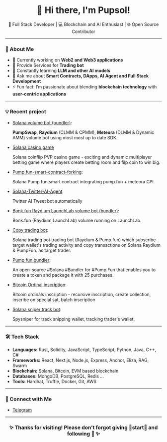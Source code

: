 <h1 align="center">👋 Hi there, I'm Pupsol!</h1>

<p align="center">
  🚀 Full Stack Developer | 💻 Blockchain and AI Enthusiast | 🌐 Open Source Contributor
</p>

---

### 🌟 About Me
- 🔭 Currently working on **Web2 and Web3 applications**
- 💊 Provide Services for **Trading bot**
- 🌱 Constantly learning **LLM and other AI models**
- 💬 Ask me about **Smart Contracts, DApps, AI Agent and Full Stack Development**
- ⚡ Fun fact: I’m passionate about blending **blockchain technology** with **user-centric applications**

---

### 💡 Recent project
- [Solana volume bot (bundler)](https://github.com/m4rcu5o/Solana-Volume-Bot):

  **PumpSwap**, **Raydium** (CLMM & CPMM), **Meteora** (DLMM & Dynamic AMM) volume bot using most most up to date SDK.

- [Solana casino game](https://github.com/m4rcu5o/Solana-Coinflip-Casino-Game)

  Solana coinflip PVP casino game - exciting and dynamic multiplayer betting game where players create betting room and filp coin to win big.
  
- [Pump.fun-smart-contract-forking](https://github.com/m4rcu5o/Solana-pump.fun-smart-contract):

  Solana Pump fun smart contract integrating pump.fun + meteora CPI.

- [Solana-Twitter-AI-Agent](https://github.com/m4rcu5o/Solana-Twitter-AI-Agent):

  Twitter AI Tweet bot automatically
  
- [Bonk.fun Raydium LaunchLab volume bot (bundler)](https://github.com/m4rcu5o/Bonk-dot-fun-Launch-Lab-Volume-Bot):

  Bonk.fun (Raydium LaunchLab) volume running on LaunchLab.

- [Copy trading bot](https://github.com/m4rcu5o/Copy-trading-bot):

  Solana trading bot trading bot (Raydium & Pump.fun) which subscribe target wallet's trading activity and copy transactions on Solana Raydium & PumpFun. as target trader.

- [Pump fun bundler](https://github.com/m4rcu5o/Pump.fun-bundler):

  An open-source #Solana #Bundler for #Pump.Fun that enables you to create a token and package it with 25 purchases.

- [Bitcoin Ordinal inscription](https://github.com/m4rcu5o/inscribe_mode):

  Bitcoin ordinals inscription - recursive inscription, create collection, inscribe on special sat, batch inscription
  
- [Solana sniper track bot](https://github.com/m4rcu5o/Solana-sniper-track-bot):

  Spysniper for track snipping wallet, tracking trader's wallet.
---

### 🛠️ Tech Stack
- **Languages:** Rust, Solidity, JavaScript, TypeScript, Python, Java, C++, C#
- **Frameworks:** React, Next.js, Node.js, Express, Anchor, Eliza, RAG, Swarm
- **Blockchain:** Solana, Bitcoin, EVM based blockchain 
- **Databases:** MongoDB, PostgreSQL, Redis ...
- **Tools:** Hardhat, Truffle, Docker, Git, AWS

---

### 🔗 Connect with Me
- [Telegram](https://t.me/pup5ol)

---


<h3 align="center">✨ Thanks for visiting! Please don't forgot giving 🌟start🌟 and following 🤩 ✨</h3>
